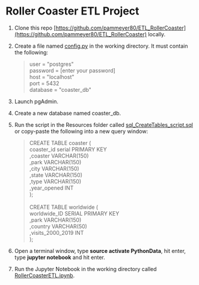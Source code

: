 # Roller Coaster ETL Project

1. Clone this repo [https://github.com/pammeyer80/ETL_RollerCoaster](https://github.com/pammeyer80/ETL_RollerCoaster) locally.


1. Create a file named [config.py](config.py) in the working directory. It must contain the following:

    >   user = "postgres" <br/>
        password = [enter your password] <br/>
        host = "localhost" <br/>
        port = 5432 <br/>
        database = "coaster_db" <br/>

1. Launch pgAdmin.

1. Create a new database named coaster_db.

1. Run the script in the Resources folder called [sql_CreateTables_script.sql](/resources/sql_CreateTables_script.sql) or copy-paste the following into a new query window: <br/>
    >   CREATE TABLE coaster ( <br/>
        coaster_id serial PRIMARY KEY <br/>
        ,coaster VARCHAR(150)  <br/>
        ,park VARCHAR(150) <br/>
        ,city VARCHAR(150) <br/>
        ,state VARCHAR(150) <br/>
        ,type VARCHAR(150) <br/>
        ,year_opened INT  <br/>
        ); <br/> <br/>
    >   CREATE TABLE worldwide (  <br/>
        worldwide_ID SERIAL PRIMARY KEY  <br/>
        ,park VARCHAR(150)  <br/>
        ,country VARCHAR(50)  <br/>
        ,visits_2000_2019 INT  <br/>
        ); <br/>

1. Open a terminal window, type **source activate PythonData**, hit enter, type **jupyter notebook** and hit enter.


1. Run the Jupyter Notebook in the working directory called [RollerCoasterETL.ipynb](RollerCoasterETL.ipynb).

